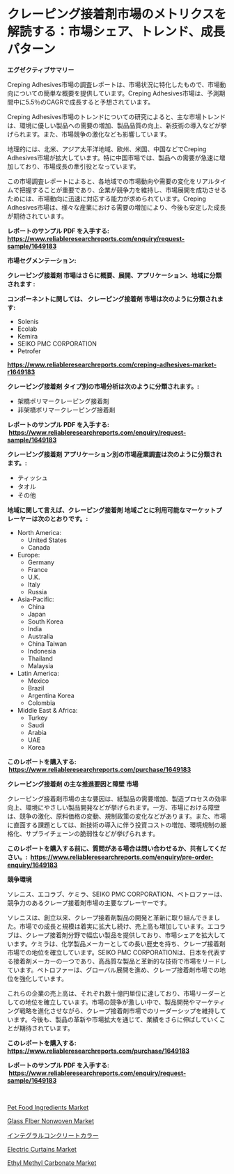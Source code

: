<p><h1>クレーピング接着剤市場のメトリクスを解読する：市場シェア、トレンド、成長パターン</h1></p><p><strong>エグゼクティブサマリー</strong></p>
<p><p>Creping Adhesives市場の調査レポートは、市場状況に特化したもので、市場動向についての簡単な概要を提供しています。Creping Adhesives市場は、予測期間中に5.5％のCAGRで成長すると予想されています。</p><p>Creping Adhesives市場のトレンドについての研究によると、主な市場トレンドは、環境に優しい製品への需要の増加、製品品質の向上、新技術の導入などが挙げられます。また、市場競争の激化なども影響しています。</p><p>地理的には、北米、アジア太平洋地域、欧州、米国、中国などでCreping Adhesives市場が拡大しています。特に中国市場では、製品への需要が急速に増加しており、市場成長の牽引役となっています。</p><p>この市場調査レポートによると、各地域での市場動向や需要の変化をリアルタイムで把握することが重要であり、企業が競争力を維持し、市場展開を成功させるためには、市場動向に迅速に対応する能力が求められています。Creping Adhesives市場は、様々な産業における需要の増加により、今後も安定した成長が期待されています。</p></p>
<p><strong>レポートのサンプル PDF を入手する: <a href="https://www.reliableresearchreports.com/enquiry/request-sample/1649183">https://www.reliableresearchreports.com/enquiry/request-sample/1649183</a></strong></p>
<p><strong>市場セグメンテーション:</strong></p>
<p><strong> クレーピング接着剤 市場はさらに概要、展開、アプリケーション、地域に分類されます :</strong></p>
<p><strong>コンポーネントに関しては、 クレーピング接着剤 市場は次のように分類されます: &nbsp;</strong></p>
<p><ul><li>Solenis</li><li>Ecolab</li><li>Kemira</li><li>SEIKO PMC CORPORATION</li><li>Petrofer</li></ul></p>
<p><strong><a href="https://www.reliableresearchreports.com/creping-adhesives-market-r1649183">https://www.reliableresearchreports.com/creping-adhesives-market-r1649183</a></strong></p>
<p><strong> クレーピング接着剤 タイプ別の市場分析は次のように分類されます。:</strong></p>
<p><ul><li>架橋ポリマークレーピング接着剤</li><li>非架橋ポリマークレーピング接着剤</li></ul></p>
<p><strong>レポートのサンプル PDF を入手する: &nbsp;<a href="https://www.reliableresearchreports.com/enquiry/request-sample/1649183">https://www.reliableresearchreports.com/enquiry/request-sample/1649183</a></strong></p>
<p><strong> クレーピング接着剤 アプリケーション別の市場産業調査は次のように分類されます。:</strong></p>
<p><ul><li>ティッシュ</li><li>タオル</li><li>その他</li></ul></p>
<p><strong>地域に関して言えば、クレーピング接着剤 地域ごとに利用可能なマーケットプレーヤーは次のとおりです。:</strong></p>
<p><ul>
    <li>
        North America:
        <ul>
            <li>United States</li>
            <li>Canada</li>
        </ul>
    </li>
    <li>
        Europe:
        <ul>
            <li>Germany</li>
            <li>France</li>
            <li>U.K.</li>
            <li>Italy</li>
            <li>Russia</li>
        </ul>
    </li>
    <li>
        Asia-Pacific:
        <ul>
            <li>China</li>
            <li>Japan</li>
            <li>South Korea</li>
            <li>India</li>
            <li>Australia</li>
            <li>China Taiwan</li>
            <li>Indonesia</li>
            <li>Thailand</li>
            <li>Malaysia</li>
        </ul>
    </li>
    <li>
        Latin America:
        <ul>
            <li>Mexico</li>
            <li>Brazil</li>
            <li>Argentina Korea</li>
            <li>Colombia</li>
        </ul>
    </li>
    <li>
        Middle East & Africa:
        <ul>
            <li>Turkey</li>
            <li>Saudi</li>
            <li>Arabia</li>
            <li>UAE</li>
            <li>Korea</li>
        </ul>
    </li>
    </ul></p>
<p><strong>このレポートを購入する: &nbsp;<a href="https://www.reliableresearchreports.com/purchase/1649183">https://www.reliableresearchreports.com/purchase/1649183</a></strong></p>
<p><strong>クレーピング接着剤 の主な推進要因と障壁 市場</strong></p>
<p><p>クレーピング接着剤市場の主な要因は、紙製品の需要増加、製造プロセスの効率向上、環境にやさしい製品開発などが挙げられます。一方、市場における障壁は、競争の激化、原料価格の変動、規制政策の変化などがあります。また、市場に直面する課題としては、新技術の導入に伴う投資コストの増加、環境規制の厳格化、サプライチェーンの脆弱性などが挙げられます。</p></p>
<p><strong>このレポートを購入する前に、質問がある場合は問い合わせるか、共有してください。:&nbsp; <a href="https://www.reliableresearchreports.com/enquiry/pre-order-enquiry/1649183">https://www.reliableresearchreports.com/enquiry/pre-order-enquiry/1649183</a></strong></p>
<p><strong>競争環境</strong></p>
<p><p>ソレニス、エコラブ、ケミラ、SEIKO PMC CORPORATION、ペトロファーは、競争力のあるクレープ接着剤市場の主要なプレーヤーです。</p><p>ソレニスは、創立以来、クレープ接着剤製品の開発と革新に取り組んできました。市場での成長と規模は着実に拡大し続け、売上高も増加しています。エコラブは、クレープ接着剤分野で幅広い製品を提供しており、市場シェアを拡大しています。ケミラは、化学製品メーカーとしての長い歴史を持ち、クレープ接着剤市場での地位を確立しています。SEIKO PMC CORPORATIONは、日本を代表する接着剤メーカーの一つであり、高品質な製品と革新的な技術で市場をリードしています。ペトロファーは、グローバル展開を進め、クレープ接着剤市場での地位を強化しています。</p><p>これらの企業の売上高は、それぞれ数十億円単位に達しており、市場リーダーとしての地位を確立しています。市場の競争が激しい中で、製品開発やマーケティング戦略を進化させながら、クレープ接着剤市場でのリーダーシップを維持しています。今後も、製品の革新や市場拡大を通じて、業績をさらに伸ばしていくことが期待されています。</p></p>
<p><strong>このレポートを購入する: &nbsp; <a href="https://www.reliableresearchreports.com/purchase/1649183">https://www.reliableresearchreports.com/purchase/1649183</a></strong></p>
<p><strong>レポートのサンプル PDF を入手する: &nbsp;<a href="https://www.reliableresearchreports.com/enquiry/request-sample/1649183">https://www.reliableresearchreports.com/enquiry/request-sample/1649183</a></strong><strong></strong></p>
<p>&nbsp;</p>
<p><p><a href="https://zircon-bluebell-299.notion.site/Pet-Food-Ingredients-Market-Research-Report-Its-History-and-Forecast-2024-to-2031-25e1bb0fca0b4a92a99ff4970e6b6ab0">Pet Food Ingredients Market</a></p><p><a href="https://issuu.com/reportprime-2/docs/glass-fiber-nonwoven-market-size-2030.pptx">Glass FIber Nonwoven Market</a></p><p><a href="https://github.com/joaejkdzgyljvo6/Market-Research-Report-List-1/blob/main/580445928489.md">インテグラルコンクリートカラー</a></p><p><a href="https://github.com/lylyparadise/Market-Research-Report-List-2/blob/main/electric-curtains-market.md">Electric Curtains Market</a></p><p><a href="https://issuu.com/reportprime-2/docs/ethyl-methyl-carbonate-market-size-2030.pptx">Ethyl Methyl Carbonate Market</a></p></p>